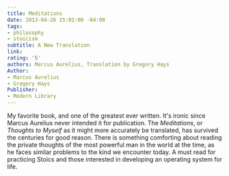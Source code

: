 ```yaml
---
title: Meditations
date: 2013-04-26 15:02:00 -04:00
tags:
- philosophy
- stoicism
subtitle: A New Translation
link:
rating: '5'
authors: Marcus Aurelius, Translation by Gregory Hays
Author:
- Marcus Aurelius
- Gregory Hays
Publisher:
- Modern Library
---
```


My favorite book, and one of the greatest ever written. It's ironic since Marcus Aurelius never intended it for publication. The *Meditations*, or *Thoughts to Myself* as it might more accurately be translated, has survived the centuries for good reason. There is something comforting about reading the private thoughts of the most powerful man in the world at the time, as he faces similar problems to the kind we encounter today. A must read for practicing Stoics and those interested in developing an operating system for life.

